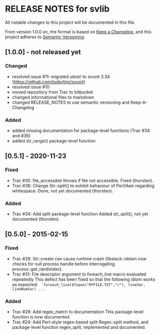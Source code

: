 # RELEASE NOTES for svlib

All notable changes to this project will be documented in this file.

From version 1.0.0 on, the format is based on [Keep a Changelog](https://keepachangelog.com/en/1.0.0/),
and this project adheres to [Semantic Versioning](https://semver.org/spec/v2.0.0.html).

## [1.0.0] - not released yet

### Changed
- resolved issue #11: migrated utest/ to svunit 3.34 (https://github.com/tudortimi/svunit)
- resolved issue #10
- moved repository from Trac to bitbucket
- changed informational files to markdown
- changed RELEASE_NOTES to use semantic versioning and Keep-A-Changelog

### Added
- added missing documentation for package-level functions (Trac #34 and #36)
- added str_range() package-level function

## [0.5.1] - 2020-11-23

### Fixed

- Trac #35: file_accessible throws if file not accessible.
Fixed (thorsten).
- Trac #36: Change Str::split() to exhibit behaviour of Perl/Awk regarding whitespace.
Done, not yet documented (thorsten).

### Added
- Trac #34: Add split package-level function
Added str_split(), not yet documented (thorsten).

## [0.5.0] - 2015-02-15

### Fixed
- Trac #28: Str::create can cause runtime crash
Obstack::obtain now checks for null process handle before interrogating
process::get_randstate().
- Trac #31: File descriptor argument to foreach_line macro evaluated repeatedly
This defect has been fixed so that the following idiom works as expected:
  `` `foreach_line($fopen("MYFILE.TXT","r"), lineVar, lineNumVar) ...``

### Added
- Trac #29: Add regex_match to documentation
This package-level function is now documented.
- Trac #24: Add Perl-style regex-based split
Regex::split method, and package-level function regex_split,
implemented and documented.
